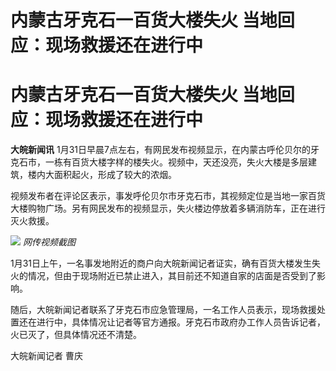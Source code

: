 # 内蒙古牙克石一百货大楼失火 当地回应：现场救援还在进行中

# 内蒙古牙克石一百货大楼失火 当地回应：现场救援还在进行中

**大皖新闻讯**
1月31日早晨7点左右，有网民发布视频显示，在内蒙古呼伦贝尔的牙克石市，一栋有百货大楼字样的楼失火。视频中，天还没亮，失火大楼是多层建筑，楼内大面积起火，形成了较大的浓烟。

视频发布者在评论区表示，事发呼伦贝尔市牙克石市，其视频定位是当地一家百货大楼购物广场。另有网民发布的视频显示，失火楼边停放着多辆消防车，正在进行灭火救援。

![](https://inews.gtimg.com/om_bt/O8GgWFs9h2LsLZt3wEE5Uy2OULaQZm6v6Agbgdg3jEueoAA/1000)
_网传视频截图_

1月31日上午，一名事发地附近的商户向大皖新闻记者证实，确有百货大楼发生失火的情况，但由于现场附近已禁止进入，其目前还不知道自家的店面是否受到了影响。

随后，大皖新闻记者联系了牙克石市应急管理局，一名工作人员表示，现场救援处置还在进行中，具体情况让记者等官方通报。牙克石市政府办工作人员告诉记者，火已灭了，但具体情况还不清楚。

大皖新闻记者 曹庆

